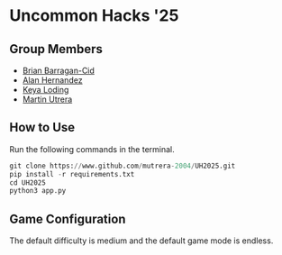 # Uncommon Hacks '25

## Group Members

- [Brian Barragan-Cid](https://www.github.com/bbarragancid23)
- [Alan Hernandez](https://www.github.com/alanh102624)
- [Keya Loding](https://www.github.com/keyaloding)
- [Martin Utrera](https://github.com/mutrera-2004)

## How to Use

Run the following commands in the terminal.

```Python
git clone https://www.github.com/mutrera-2004/UH2025.git
pip install -r requirements.txt
cd UH2025
python3 app.py
```

## Game Configuration

The default difficulty is medium and the default game mode is endless.

